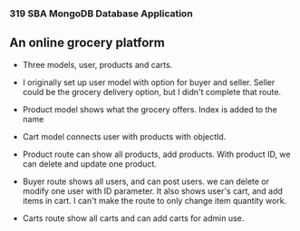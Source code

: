 ### 319 SBA MongoDB Database Application

## An online grocery platform

- Three models, user, products and carts.
- I originally set up user model with option for buyer and seller. Seller could be the grocery delivery option, but I didn't complete that route.
- Product model shows what the grocery offers. Index is added to the name
- Cart model connects user with products with objectId.

- Product route can show all products, add products. With product ID, we can delete and update one product.
- Buyer route shows all users, and can post users. we can delete or modify one user with ID parameter. It also shows user's cart, and add items in cart. I can't make the route to only change item quantity work. 
- Carts route show all carts and can add carts for admin use.   
